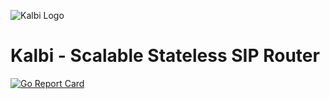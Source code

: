 ![Kalbi Logo](https://raw.githubusercontent.com/hyperioxx/Kalbi/master/assets/images/logo_transparent_background.png "Kalbi Logo")

# Kalbi - Scalable Stateless SIP Router 

[![Go Report Card](https://goreportcard.com/badge/github.com/hyperioxx/Kalbi)](https://goreportcard.com/report/github.com/hyperioxx/Kalbi)